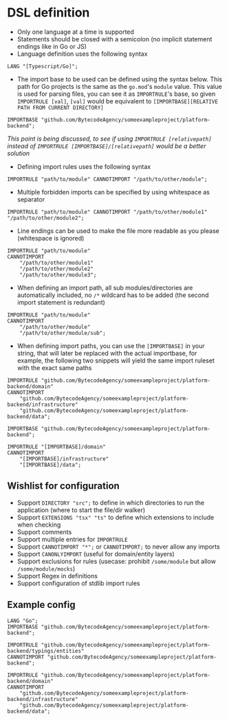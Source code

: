 # DSL definition

* Only one language at a time is supported
* Statements should be closed with a semicolon (no implicit statement endings like in Go or JS)
* Language definition uses the following syntax

```
LANG "[Typescript/Go]";
```

* The import base to be used can be defined using the syntax below. This path for Go projects is the same as the `go.mod`'s `module` value. This value is used for parsing files, you can see it as `IMPORTRULE`'s base, so given `IMPORTRULE [val]`, `[val]` would be equivalent to `[IMPORTBASE][RELATIVE PATH FROM CURRENT DIRECTORY]`

```
IMPORTBASE "github.com/BytecodeAgency/someexampleproject/platform-backend";
```

_This point is being discussed, to see if using `IMPORTRULE [relativepath]` instead of `IMPORTRULE [IMPORTBASE]/[relativepath]` would be a better solution_

* Defining import rules uses the following syntax

```
IMPORTRULE "path/to/module" CANNOTIMPORT "/path/to/other/module";
```

* Multiple forbidden imports can be specified by using whitespace as separator

```
IMPORTRULE "path/to/module" CANNOTIMPORT "/path/to/other/module1" "/path/to/other/module2";
```
* Line endings can be used to make the file more readable as you please (whitespace is ignored)

```
IMPORTRULE "path/to/module"
CANNOTIMPORT
    "/path/to/other/module1"
    "/path/to/other/module2"
    "/path/to/other/module3";
```

* When defining an import path, all sub modules/directories are automatically included, no `/*` wildcard has to be added (the second import statement is redundant)

```
IMPORTRULE "path/to/module"
CANNOTIMPORT
    "/path/to/other/module"
    "/path/to/other/module/sub";
```

* When defining import paths, you can use the `[IMPORTBASE]` in your string, that will later be replaced with the actual importbase, for example, the following two snippets will yield the same import ruleset with the exact same paths

```
IMPORTRULE "github.com/BytecodeAgency/someexampleproject/platform-backend/domain"
CANNOTIMPORT
    "github.com/BytecodeAgency/someexampleproject/platform-backend/infrastructure"
    "github.com/BytecodeAgency/someexampleproject/platform-backend/data";
```

```
IMPORTBASE "github.com/BytecodeAgency/someexampleproject/platform-backend";

IMPORTRULE "[IMPORTBASE]/domain"
CANNOTIMPORT
    "[IMPORTBASE]/infrastructure"
    "[IMPORTBASE]/data";
```

## Wishlist for configuration

* Support `DIRECTORY "src";` to define in which directories to run the application (where to start the file/dir walker)
* Support `EXTENSIONS "tsx" "ts"` to define which extensions to include when checking
* Support comments
* Support multiple entries for `IMPORTRULE`
* Support `CANNOTIMPORT "*";` or `CANNOTIMPORT;` to never allow any imports
* Support `CANONLYIMPORT` (useful for domain/entity layers)
* Support exclusions for rules (usecase: prohibit `/some/module` but allow `/some/module/mocks`)
* Support Regex in definitions
* Support configuration of stdlib import rules

## Example config

```
LANG "Go";
IMPORTBASE "github.com/BytecodeAgency/someexampleproject/platform-backend";

IMPORTRULE "github.com/BytecodeAgency/someexampleproject/platform-backend/typings/entities"
CANNOTIMPORT "github.com/BytecodeAgency/someexampleproject/platform-backend";

IMPORTRULE "github.com/BytecodeAgency/someexampleproject/platform-backend/domain"
CANNOTIMPORT
    "github.com/BytecodeAgency/someexampleproject/platform-backend/infrastructure"
    "github.com/BytecodeAgency/someexampleproject/platform-backend/data";
```
